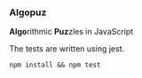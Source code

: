 ### Algopuz

**Algo**rithmic **Puz**zles in JavaScript

The tests are written using jest.

```
npm install && npm test
```
